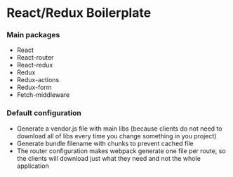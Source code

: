 # React/Redux Boilerplate

### Main packages

* React
* React-router
* React-redux
* Redux
* Redux-actions
* Redux-form
* Fetch-middleware

### Default configuration

* Generate a vendor.js file with main libs (because clients do not need to download all of libs every time you change something in you project)
* Generate bundle filename with chunks to prevent cached file
* The router configuration makes webpack generate one file per route, so the clients will download just what they need and not the whole application
